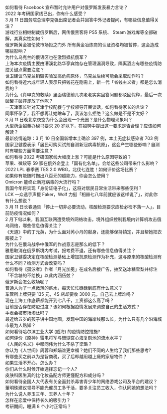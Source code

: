 如何看待 Facebook 宣布暂时允许用户对俄罗斯发表暴力言论？  
2022 年考研国家线已出，你有什么感受？  
3 月 11 日国务院总理李克强出席记者会并回答中外记者提问，有哪些信息值得关注？  
游戏行业相继制裁俄罗斯后，网传俄黑客将 PS5 系统、 Steam 游戏库等全部破解，其真实性如何？  
俄罗斯黄金被伦敦市场拒之门外 所有黄金冶炼商的认证资格均被暂停，这会造成哪些影响？  
为什么乌克兰的俄语区也在激烈抵抗俄军？  
上海本次疫情主要由漕溪北路华亭宾馆存在管理漏洞导致，隔离酒店有哪些疫情防控关键点需要注意？  
世卫建议乌克兰销毁实验室高危病原体，乌克兰后续可能会采取动作吗？  
如何看待近六成年轻人表示只把钱花在刚需上，新一代「省钱主义者」都是怎么消费的？  
为什么《肖申克的救赎》里面瑞德前几次老老实实回答问题都驳回假释，最后一次破罐子破摔却放了他呢？  
一天津家长针对天津学校配餐与学校领导开展谈话，如何看待家长的言论？  
同事怀孕了，我不想再让她蹭车了，我该怎么拒绝？这么做是不是不太好？  
3 月 11 日晚北京夜空为什么会出现一个光圈？是什么物理现象吗？  
大型药企招董办秘书要求 20 岁以下，在招聘中提出这一要求是否合理？应该如何解读？  
最新疫情追踪：3 月 10 日全国新增本土确诊 397 例，本土无症状感染者 703 例  
国家卫健委表示「居民可购买试剂自测新冠病毒抗原」，这会产生哪些影响？自测时有哪些方面需要注意？  
如何看待 2022 考研国家线大幅度上涨？可能是什么原因导致的？  
苹果、微软等 59 家在俄外企登上「国有化名单」，会给这些公司带来什么影响？  
2022 LPL 春季赛 TES 2:0 WBG，北伐七连胜！如何评价这场比赛？  
如果你有能随时掏出八百元的超能力，你会怎么使用？  
Omicron 能终止新冠病毒的大流行吗？  
我国今年将实现「身份证电子化」，这将对居民日常生活带来哪些便利？  
LCK 一众选手声援 Faker，Wolf 力挺「相赫七八年前就应该这样说了」，对此你有什么想说？  
3 月 11 日长春通告「停止一切非必要流动，核酸检测要求应检必检不落一人」，目前防疫情况如何？  
2 月下旬以来，我国互联网遭受境外网络攻击，境外组织控制我境内计算机攻击俄乌网络，哪些信息值得关注？  
《天道》中的丁元英，为什么面对芮小丹的献身，还能够保持镇定，并且帮她把衣服披上？  
为什么在俄乌战争中俄军的作战意志是那么的低下？  
雅思取消在俄罗斯境内考试，报考费不退，还有哪些信息值得关注？  
国家卫健委决定在核酸检测基础上增加抗原检测作为补充，这与原来的核酸检测有什么不同？检测方式会改变吗？  
如何看待《孤泳者》作者「月光加冕」在成名后接广告，抽奖送冰糖雪梨并标注「不含糖的不给换」以此内涵伍兹？  
俄罗斯会怎么收场呢？  
普通人为了一点微薄的薪水，每天忙忙碌碌到底有什么意义？  
车管所上牌只要 135 元，4S 店却要收 3000 元，自己去上牌难吗？  
现在上海工作底薪都能开到七八千，工资都这么高了吗？  
目前是否存在防疫过度？该如何根据疫情发展来调整自己的生活方式？  
手表会被市场淘汰吗？  
最近给五岁的孩子讲中国地图，发现中国的海岸线那么长，为什么只有几个沿海城市最为人熟知？  
如何看待哈尔滨工业大学 (威海) 的疫情防控措施?  
如何评价《原神》雷电将军与珊瑚宫心海复刻池的流水水平？  
《人民的名义》中祁同伟为什么不杀了梁璐？  
你认为《人世间》周蓉和郑娟谁更幸福？她们不同的人生给了我们那些思考?  
有哪些买之前以为是智商税，买了后却越用越上瘾的家居物件？  
如果生活不开心，怎么办？  
你们从什么时候开始选择忘记一个人?  
皮肤科医生真的比化妆品配方师更懂配方和成分吗？  
如何看待全国人大代表有关全面封杀毒害青少年的网络游戏公司及平台的建议？  
董明珠建议领导不能光催员工多干活，要多关注员工收入，你认同她的想法吗？  
为什么说人养玉三年、玉养人十年？  
怎样在恋爱中保持长久的吸引力？  
考研期间，睡满 8 个小时正常吗？  

